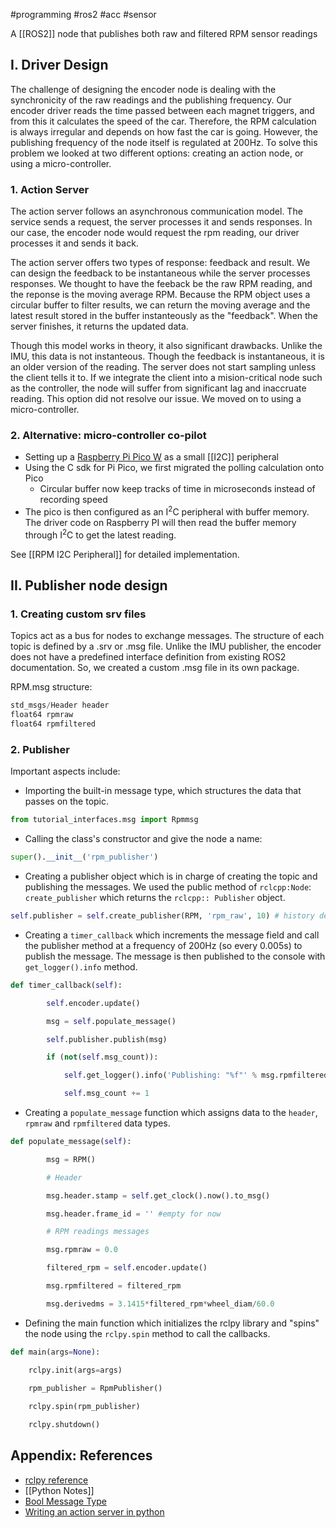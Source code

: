 #programming #ros2 #acc #sensor 

A [[ROS2]] node that publishes both raw and filtered RPM sensor readings

## I. Driver Design

The challenge of designing the encoder node is dealing with the synchronicity of the raw readings and the publishing frequency. Our encoder driver reads the time passed between each magnet triggers, and from this it calculates the speed of the car. Therefore, the RPM calculation is always irregular and depends on how fast the car is going.  However, the publishing frequency of the node itself is regulated at 200Hz. To solve this problem we looked at two different options: creating an action node, or using a micro-controller. 

### 1. Action Server

The action server follows an asynchronous communication model. The service sends a request, the server processes it and sends responses. In our case, the encoder node would request the rpm reading, our driver processes it and sends it back.

The action server offers two types of response: feedback and result. We can design the feedback to be instantaneous while the server processes responses. We thought to have the feeback be the raw RPM reading, and the reponse is the moving average RPM. Because the RPM object uses a circular buffer to filter results, we can return the moving average and the latest result stored in the buffer instanteously as the "feedback". When the server finishes, it returns the updated data. 

Though this model works in theory, it also significant drawbacks. Unlike the IMU, this data is not instanteous. Though the feedback is instantaneous, it is an older version of the reading. The server does not start sampling unless the client tells it to. If we integrate the client into a mision-critical node such as the controller, the node will suffer from significant lag and inaccruate reading. This option did not resolve our issue. We moved on to using a micro-controller.

### 2. Alternative: micro-controller co-pilot

- Setting up a [Raspberry Pi Pico W](https://www.raspberrypi.com/products/raspberry-pi-pico/) as a small [[I2C]] peripheral
- Using the C sdk for Pi Pico, we first migrated the polling calculation onto Pico
	- Circular buffer now keep tracks of time in microseconds instead of recording speed
- The pico is then configured as an I<sup>2</sup>C peripheral with buffer memory. The driver code on Raspberry PI will then read the buffer memory through I<sup>2</sup>C to get the latest reading.

See [[RPM I2C Peripheral]] for detailed implementation.

## II. Publisher node design

###  1. Creating custom srv files

Topics act as a bus for nodes to exchange messages. The structure of each topic is defined by a .srv or .msg file. Unlike the IMU publisher, the encoder does not have a predefined interface definition from existing ROS2 documentation. So, we created a custom .msg file in its own package. 

RPM.msg structure:
```python
std_msgs/Header header
float64 rpmraw
float64 rpmfiltered
```

### 2. Publisher

Important aspects include:
- Importing the built-in message type, which structures the data that passes on the topic.
```python
from tutorial_interfaces.msg import Rpmmsg
```
- Calling the class's constructor and give the node a name:
```python
super().__init__('rpm_publisher')
```
- Creating a publisher object which is in charge of creating the topic and publishing the messages. We used the public method of `rclcpp:Node`: `create_publisher` which returns the `rclcpp:: Publisher` object. 
``` python
self.publisher = self.create_publisher(RPM, 'rpm_raw', 10) # history depth of 10
```
- Creating a `timer_callback` which increments the message field and call the publisher method at a frequency of 200Hz (so every 0.005s) to publish the message. The message is then published to the console with `get_logger().info` method.
```python
def timer_callback(self):

        self.encoder.update()

        msg = self.populate_message()

        self.publisher.publish(msg)

        if (not(self.msg_count)):

            self.get_logger().info('Publishing: "%f"' % msg.rpmfiltered)

            self.msg_count += 1
```
- Creating a `populate_message` function which assigns data to the `header`, `rpmraw` and `rpmfiltered` data types.
```python
def populate_message(self):

        msg = RPM()

        # Header

        msg.header.stamp = self.get_clock().now().to_msg()

        msg.header.frame_id = '' #empty for now

		# RPM readings messages

        msg.rpmraw = 0.0

        filtered_rpm = self.encoder.update()

        msg.rpmfiltered = filtered_rpm

        msg.derivedms = 3.1415*filtered_rpm*wheel_diam/60.0
```
- Defining the main function which initializes the rclpy library and "spins" the node using the `rclpy.spin` method to call the callbacks.
```python
def main(args=None):

    rclpy.init(args=args)
    
    rpm_publisher = RpmPublisher()

    rclpy.spin(rpm_publisher)  

    rclpy.shutdown()
```

## Appendix: References

- [rclpy reference](https://docs.ros2.org/foxy/api/rclpy/index.html)
- [[Python Notes]]
- [Bool Message Type](https://github.com/ros2/common_interfaces/blob/rolling/std_msgs/msg/Bool.msg)
- [Writing an action server in python](https://docs.ros.org/en/foxy/Tutorials/Intermediate/Writing-an-Action-Server-Client/Py.html)